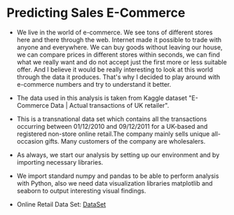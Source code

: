 # Predicting Sales E-Commerce

- We live in the world of e-commerce. We see tons of different stores here and there through the web. Internet made it possible to trade with anyone and everywhere. We can buy goods without leaving our house, we can compare prices in different stores within seconds, we can find what we really want and do not accept just the first more or less suitable offer. And I believe it would be really interesting to look at this world through the data it produces. That's why I decided to play around with e-commerce numbers and try to understand it better.

- The data used in this analysis is taken from Kaggle dataset "E-Commerce Data | Actual transactions of UK retailer".

- This is a transnational data set which contains all the transactions occurring between 01/12/2010 and 09/12/2011 for a UK-based and registered non-store online retail.The company mainly sells unique all-occasion gifts. Many customers of the company are wholesalers.

- As always, we start our analysis by setting up our environment and by importing necessary libraries.

- We import standard numpy and pandas to be able to perform analysis with Python, also we need data visualization libraries matplotlib and seaborn to output interesting visual findings.



- Online Retail Data Set: [DataSet](https://archive.ics.uci.edu/ml/datasets/online+retail#)
